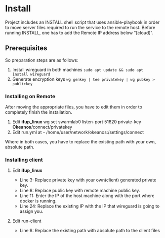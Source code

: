 # Install
Project includes an INSTALL shell script that uses ansible-playbook in order to move server files required to run the service to the remote host. Before running INSTALL, one has to add the Remote IP address below "[cloud]".

## Prerequisites
So preparation steps are as follows:
1. Install wireguard in both machines 
`sudo apt update && sudo apt install wireguard`
2. Generate encryption keys 
`wg genkey | tee privatekey | wg pubkey > publickey`

### Installing on Remote
After moving the appropriate files, you have to edit them in order to completely finish the installation.
1. Edit <b>ifup_linux</b>
wg set swarmlab0 listen-port 51820 private-key <b>Okeanos</b>/connect/privatekey
2. Edit run.yml at - /home/user/network/okeanos:/settings/connect

Where in both cases, you have to replace the existing path with your own, absolute path.

### Installing client
1. Edit <b>ifup_linux</b>
    * Line 3: Replace private key with your own(client) generated private key.
    * Line 8: Replace public key with remote machine public key.
    * Line 11: Enter the IP of the host machine along with the port where docker is running.
    * Line 24: Replace the existing IP with the IP that wireguard is going to assign you.

2. Edit run-client
    * Line 9: Replace the existing path with absolute path to the client files

